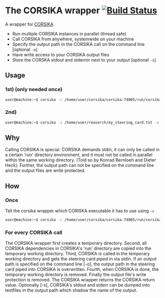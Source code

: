 # The CORSIKA wrapper [![Build Status](https://travis-ci.org/fact-project/corsika_wrapper.svg?branch=master)](https://travis-ci.org/fact-project/corsika_wrapper)

A wrapper for [CORSIKA](https://www.ikp.kit.edu/corsika/)
- Run multiple CORSIKA instances in parallel (thread safe)
- Call CORSIKA from anywhere, systemwide on your machine
- Specify the output path in the CORSIKA call on the command line [optional `-o`]
- Have write access to your CORSIKA output files
- Store the CORSKA stdout and stderror next to your output [optional `-s`]

## Usage
### 1st) (only needed once)
```bash
user@machine:~$ corsika -c /home/user/corsika/corsika-74005/run/corsika74005Linux_QGSII_urqmd
```
### 2nd) 
```bash
user@machine:~$ corsika -i /home/user/reaserch/my_steering_card.txt -o /home/user/results/my_run.evtio
```
## Why
Calling CORSIKA is special. CORSIKA demands stdin, it can only be called in a certain 'run' directory environment, and it must not be called in parallel within the same working directory. (Told so by Konrad Bernloeh and Dieter Heck).
Further, the output path can not be specified on the command line and the output files are write protected.

## How
### Once
Tell the corsika wrapper which CORISKA executable it has to use using `-c`
```bash
user@machine:~$ corsika -c /home/user/corsika/corsika-74005/run/corsika74005Linux_QGSII_urqmd
```

### For every CORSIKA call
The CORSIKA wrapper first creates a temporary directory. Second, all CORSIKA dependencies in CORSIKA's 'run' directory are copied into the temporary working directory. Third, CORSIKA is called in the temporary working directory and gets the steering card piped in via stdin. If an output path is specified on the command line [-o], the output path in the steering card piped into CORSIKA is overwritten. Fourth, when CORSIKA is done, the temporary working directory is removed. Finally the output file's write protection is removed. The CORSIKA wrapper returns the CORSIKA return value. Optionally [-s], CORSIKA's stdout and stderr can be dumped into textfiles in the output path which shadow the name of the output.
